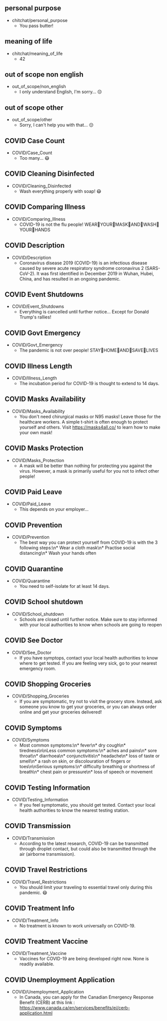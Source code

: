 ## personal purpose
* chitchat/personal_purpose
  - You pass butter!

## meaning of life
* chitchat/meaning_of_life
  - 42

## out of scope non english
* out_of_scope/non_english
  - I only understand English, I'm sorry... 😔

## out of scope other
* out_of_scope/other
  - Sorry, I can't help you with that... 😔

## COVID Case Count
* COVID/Case_Count
  - Too many... 😷

## COVID Cleaning Disinfected
* COVID/Cleaning_Disinfected
  - Wash everything properly with soap! 😷

## COVID Comparing Illness
* COVID/Comparing_Illness
  - COVID-19 is not the flu people! WEAR👏YOUR👏MASK👏AND👏WASH👏YOUR👏HANDS

## COVID Description
* COVID/Description
  - Coronavirus disease 2019 (COVID-19) is an infectious disease caused by severe acute respiratory syndrome coronavirus 2 (SARS-CoV-2). It was first identified in December 2019 in Wuhan, Hubei, China, and has resulted in an ongoing pandemic.

## COVID Event Shutdowns
* COVID/Event_Shutdowns
  - Everything is cancelled until further notice... Except for Donald Trump's rallies!

## COVID Govt Emergency
* COVID/Govt_Emergency
  - The pandemic is not over people! STAY👏HOME👏AND👏SAVE👏LIVES

## COVID Illness Length
* COVID/Illness_Length
  - The incubation period for COVID-19 is thought to extend to 14 days.

## COVID Masks Availability
* COVID/Masks_Availability
  - You don't need chirurgical masks or N95 masks! Leave those for the healthcare workers. A simple t-shirt is often enough to protect yourself and others. Visit https://masks4all.co/ to learn how to make your own mask!


## COVID Masks Protection
* COVID/Masks_Protection
  - A mask will be better than nothing for protecting you against the virus. However, a mask is primarily useful for you not to infect other people!

## COVID Paid Leave
* COVID/Paid_Leave
  - This depends on your employer...

## COVID Prevention
* COVID/Prevention
  - The best way you can protect yourself from COVID-19 is with the 3 following steps:\n* Wear a cloth mask\n* Practise social distancing\n* Wash your hands often

## COVID Quarantine
* COVID/Quarantine
  - You need to self-isolate for at least 14 days.

## COVID School shutdown
* COVID/School_shutdown
  - Schools are closed until further notice. Make sure to stay informed with your local authorities to know when schools are going to reopen

## COVID See Doctor
* COVID/See_Doctor
  - If you have symptops, contact your local health authorities to know where to get tested. If you are feeling very sick, go to your nearest emergency room.

## COVID Shopping Groceries
* COVID/Shopping_Groceries
  - If you are symptomatic, try not to visit the grocery store. Instead, ask someone you know to get your groceries, or you can always order online and get your groceries delivered!

## COVID Symptoms
* COVID/Symptoms
  - Most common symptoms:\n* fever\n* dry cough\n* tiredness\n\nLess common symptoms:\n* aches and pains\n* sore throat\n* diarrhoea\n* conjunctivitis\n* headache\n* loss of taste or smell\n* a rash on skin, or discolouration of fingers or toes\n\nSerious symptoms:\n* difficulty breathing or shortness of breath\n* chest pain or pressure\n* loss of speech or movement

## COVID Testing Information
* COVID/Testing_Information
  - If you feel symptomatic, you should get tested. Contact your local health authorities to know the nearest testing station.

## COVID Transmission
* COVID/Transmission
  - According to the latest research, COVID-19 can be transmitted through droplet contact, but could also be transmitted through the air (airborne transmission).


## COVID Travel Restrictions
* COVID/Travel_Restrictions
  - You should limit your traveling to essential travel only during this pandemic. 😷

## COVID Treatment Info
* COVID/Treatment_Info
  - No treatment is known to work universally on COVID-19.

## COVID Treatment Vaccine
* COVID/Treatment_Vaccine
  - Vaccines for COVID-19 are being developed right now. None is readily available.

## COVID Unemployment Application
* COVID/Unemployment_Application
  - In Canada, you can apply for the Canadian Emergency Response Benefit (CERB) at this link : https://www.canada.ca/en/services/benefits/ei/cerb-application.html
  